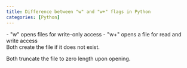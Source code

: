 ```yaml
---
title: Difference between "w" and "w+" flags in Python
categories: [Python]
---
```


<div markdown="1" class="ans">
- "w" opens files for write-only access
- "w+" opens a file for read and write access
</div>
Both create the file if it does not exist.

Both truncate the file to zero length upon opening.
